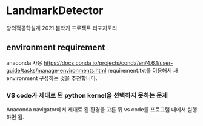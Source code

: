 # LandmarkDetector
창의적공학설계 2021 봄학기 프로젝트 리포지토리


## environment requirement

anaconda 사용
https://docs.conda.io/projects/conda/en/4.6.1/user-guide/tasks/manage-environments.html
requirement.txt를 이용해서 새 environment 구성하는 것을 추천합니다.

### VS code가 제대로 된 python kernel을 선택하지 못하는 문제
Anaconda navigator에서 제대로 된 환경을 고른 뒤 vs code를 프로그램 내에서 실행하면 됨.